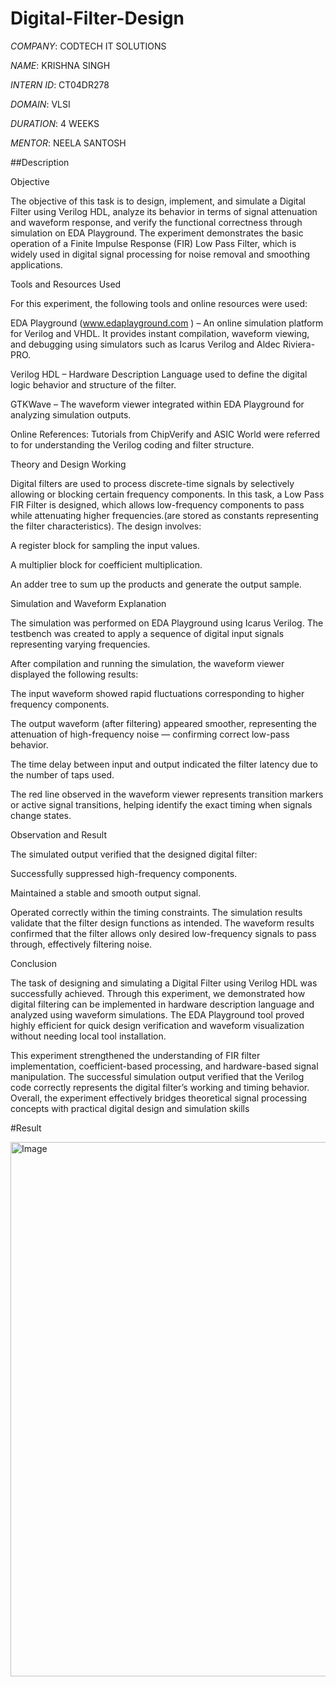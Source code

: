 # Digital-Filter-Design

*COMPANY*: CODTECH IT SOLUTIONS  

*NAME*: KRISHNA SINGH 

*INTERN ID*: CT04DR278  

*DOMAIN*: VLSI 

*DURATION*: 4 WEEKS  

*MENTOR*: NEELA SANTOSH

##Description 

Objective

The objective of this task is to design, implement, and simulate a Digital Filter using Verilog HDL, analyze its behavior in terms of signal attenuation and waveform response, and verify the functional correctness through simulation on EDA Playground. The experiment demonstrates the basic operation of a Finite Impulse Response (FIR) Low Pass Filter, which is widely used in digital signal processing for noise removal and smoothing applications.

Tools and Resources Used

For this experiment, the following tools and online resources were used:

EDA Playground (www.edaplayground.com
) – An online simulation platform for Verilog and VHDL. It provides instant compilation, waveform viewing, and debugging using simulators such as Icarus Verilog and Aldec Riviera-PRO.

Verilog HDL – Hardware Description Language used to define the digital logic behavior and structure of the filter.

GTKWave – The waveform viewer integrated within EDA Playground for analyzing simulation outputs.

Online References: Tutorials from ChipVerify and ASIC World were referred to for understanding the Verilog coding and filter structure.

Theory and Design Working

Digital filters are used to process discrete-time signals by selectively allowing or blocking certain frequency components. In this task, a Low Pass FIR Filter is designed, which allows low-frequency components to pass while attenuating higher frequencies.(are stored as constants representing the filter characteristics).
The design involves:

A register block for sampling the input values.

A multiplier block for coefficient multiplication.

An adder tree to sum up the products and generate the output sample.

Simulation and Waveform Explanation

The simulation was performed on EDA Playground using Icarus Verilog. The testbench was created to apply a sequence of digital input signals representing varying frequencies.

After compilation and running the simulation, the waveform viewer displayed the following results:

The input waveform showed rapid fluctuations corresponding to higher frequency components.

The output waveform (after filtering) appeared smoother, representing the attenuation of high-frequency noise — confirming correct low-pass behavior.

The time delay between input and output indicated the filter latency due to the number of taps used.

The red line observed in the waveform viewer represents transition markers or active signal transitions, helping identify the exact timing when signals change states.

Observation and Result

The simulated output verified that the designed digital filter:

Successfully suppressed high-frequency components.

Maintained a stable and smooth output signal.

Operated correctly within the timing constraints.
The simulation results validate that the filter design functions as intended. The waveform results confirmed that the filter allows only desired low-frequency signals to pass through, effectively filtering noise.

Conclusion

The task of designing and simulating a Digital Filter using Verilog HDL was successfully achieved. Through this experiment, we demonstrated how digital filtering can be implemented in hardware description language and analyzed using waveform simulations. The EDA Playground tool proved highly efficient for quick design verification and waveform visualization without needing local tool installation.

This experiment strengthened the understanding of FIR filter implementation, coefficient-based processing, and hardware-based signal manipulation. The successful simulation output verified that the Verilog code correctly represents the digital filter’s working and timing behavior. Overall, the experiment effectively bridges theoretical signal processing concepts with practical digital design and simulation skills

#Result

<img width="1440" height="855" alt="Image" src="https://github.com/user-attachments/assets/33084144-2aa4-46ea-8dce-b3175cbaf006" />
